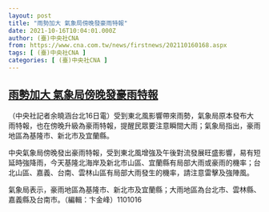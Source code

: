 ```yaml
---
layout: post
title: "雨勢加大 氣象局傍晚發豪雨特報"
date: 2021-10-16T10:04:01.000Z
author: (臺)中央社CNA
from: https://www.cna.com.tw/news/firstnews/202110160168.aspx
tags: [ (臺)中央社CNA ]
categories: [ (臺)中央社CNA ]
---
```

<!--1634378641000-->
[雨勢加大 氣象局傍晚發豪雨特報](https://www.cna.com.tw/news/firstnews/202110160168.aspx)
------

<div>
<div></div><div><p>（中央社記者余曉涵台北16日電）受到東北風影響帶來雨勢，氣象局原本發布大雨特報，也在傍晚升級為豪雨特報，提醒民眾要注意瞬間大雨；氣象局指出，豪雨地區為基隆市、新北市及宜蘭縣。</p><p>中央氣象局傍晚發出豪雨特報，受到東北風增強及午後對流發展旺盛影響，易有短延時強降雨，今天基隆北海岸及新北市山區、宜蘭縣有局部大雨或豪雨的機率；台北山區、嘉義、台南、雲林山區有局部大雨發生的機率，請注意雷擊及強陣風。</p><p>氣象局表示，豪雨地區為基隆市、新北市及宜蘭縣；大雨地區為台北市、雲林縣、嘉義縣及台南市。（編輯：卞金峰）1101016</p></div>
</div>
